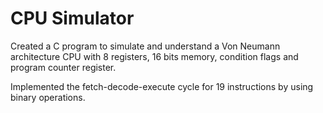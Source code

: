 # CPU Simulator

Created a C program to simulate and understand a Von Neumann architecture CPU with 8 registers, 16 bits memory, condition flags and program counter register.

Implemented the fetch-decode-execute cycle for 19 instructions by using binary operations.